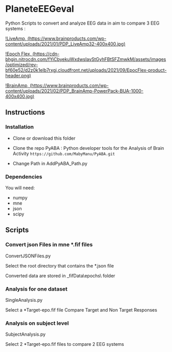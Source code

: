 # PlaneteEEGeval

Python Scripts to convert and analyze EEG data in aim to compare 3 EEG systems : 

[!LiveAmp, (https://www.brainproducts.com/wp-content/uploads/2021/01/PDP_LiveAmp32-400x400.jpg)](https://www.brainproducts.com/solutions/liveamp/)

[!Epoch Flex, (https://cdn-bhgin.nitrocdn.com/fYiCbyekuWxdwsIavStGyhFBtSFZmwkM/assets/images/optimized/rev-bf60e52/d2z0k1elb7rxgj.cloudfront.net/uploads/2021/09/EpocFlex-product-header.png)](https://www.emotiv.com/epoc-flex/)

[!BrainAmp, (https://www.brainproducts.com/wp-content/uploads/2021/02/PDP_BrainAmp-PowerPack-BUA-1000-400x400.jpg)](https://www.brainproducts.com/solutions/brainamp/)


## Instructions

### Installation
- Clone or download this folder

- Clone the repo PyABA : Python developer tools for the Analysis of Brain Activity
`` https://github.com/MabyManu/PyABA.git ``

- Change Path in AddPyABA_Path.py

### Dependencies
You will need:

- numpy
- mne
- json
- scipy

## Scripts

### Convert json Files in mne *.fif files
ConvertJSONFiles.py

Select the root directory that contains the *.json file

Converted data are stored in \_fifData\epochs\ folder


### Analysis for one dataset
SingleAnalysis.py

Select a *Target-epo.fif file
Compare Target and Non Target Responses


### Analysis on subject level
SubjectAnalysis.py

Select 2 *Target-epo.fif files to compare 2 EEG systems

